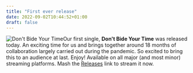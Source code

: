 ```yaml
---
title: "First ever release"
date: 2022-09-02T10:44:52+01:00
draft: false
---
```


![Don't Bide Your Time](/bide-cover.png)Our first single, **Don't Bide Your Time** was released today. An exciting time for us and brings together around 18 months of collaboration largely carried out during the pandemic. So excited to bring this to an audience at last. Enjoy! Available on all major (and most minor) streaming platforms. Mash the [Releases](/releases) link to stream it now.
